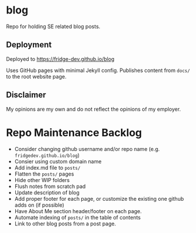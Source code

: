 # blog

Repo for holding SE related blog posts.

## Deployment

Deployed to https://fridge-dev.github.io/blog

Uses GitHub pages with minimal Jekyll config. Publishes content from `docs/` to the root website page.

## Disclaimer

My opinions are my own and do not reflect the opinions of my employer.

# Repo Maintenance Backlog

* Consider changing github username and/or repo name (e.g. `fridgedev.github.io/blog`)
* Consier using custom domain name
* Add index.md file to `posts/`
* Flatten the `posts/` pages
* Hide other WIP folders
* Flush notes from scratch pad
* Update description of blog
* Add proper footer for each page, or customize the existing one github adds on (if possible)
* Have About Me section header/footer on each page.
* Automate indexing of `posts/` in the table of contents
* Link to other blog posts from a post page.
